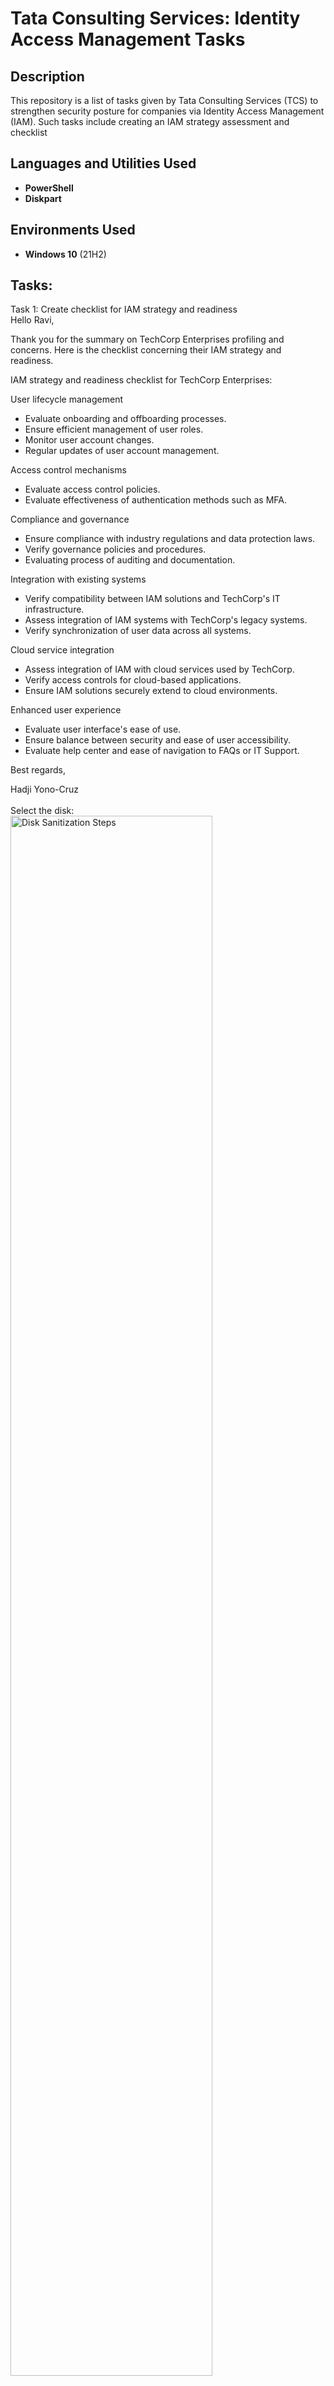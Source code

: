 <h1>Tata Consulting Services: Identity Access Management Tasks</h1>

<h2>Description</h2>
This repository is a list of tasks given by Tata Consulting Services (TCS) to strengthen security posture for companies via Identity Access Management (IAM). Such tasks include creating an IAM strategy assessment and checklist
<br />


<h2>Languages and Utilities Used</h2>

- <b>PowerShell</b> 
- <b>Diskpart</b>

<h2>Environments Used </h2>

- <b>Windows 10</b> (21H2)

<h2>Tasks:</h2>

Task 1: Create checklist for IAM strategy and readiness <br/>
Hello Ravi,

Thank you for the summary on TechCorp Enterprises profiling and concerns. Here is the checklist concerning their IAM strategy and readiness.

IAM strategy and readiness checklist for TechCorp Enterprises:

User lifecycle management


- Evaluate onboarding and offboarding processes.
- Ensure efficient management of user roles.
- Monitor user account changes.
- Regular updates of user account management.

Access control mechanisms


- Evaluate access control policies.
- Evaluate effectiveness of authentication methods such as MFA.



Compliance and governance


- Ensure compliance with industry regulations and data protection laws.
- Verify governance policies and procedures.
- Evaluating process of auditing and documentation.



Integration with existing systems


- Verify compatibility between IAM solutions and TechCorp's IT infrastructure.
- Assess integration of IAM systems with TechCorp's legacy systems.
- Verify synchronization of user data across all systems.

Cloud service integration


- Assess integration of IAM with cloud services used by TechCorp.
- Verify access controls for cloud-based applications.
- Ensure IAM solutions securely extend to cloud environments.

Enhanced user experience


- Evaluate user interface's ease of use.
- Ensure balance between security and ease of user accessibility.
- Evaluate help center and ease of navigation to FAQs or IT Support.



Best regards,

Hadji Yono-Cruz
<br />
<br />
Select the disk:  <br/>
<img src="https://i.imgur.com/tcTyMUE.png" height="80%" width="80%" alt="Disk Sanitization Steps"/>
<br />
<br />
Enter the number of passes: <br/>
<img src="https://i.imgur.com/nCIbXbg.png" height="80%" width="80%" alt="Disk Sanitization Steps"/>
<br />
<br />
Confirm your selection:  <br/>
<img src="https://i.imgur.com/cdFHBiU.png" height="80%" width="80%" alt="Disk Sanitization Steps"/>
<br />
<br />
Wait for process to complete (may take some time):  <br/>
<img src="https://i.imgur.com/JL945Ga.png" height="80%" width="80%" alt="Disk Sanitization Steps"/>
<br />
<br />
Sanitization complete:  <br/>
<img src="https://i.imgur.com/K71yaM2.png" height="80%" width="80%" alt="Disk Sanitization Steps"/>
<br />
<br />
Observe the wiped disk:  <br/>
<img src="https://i.imgur.com/AeZkvFQ.png" height="80%" width="80%" alt="Disk Sanitization Steps"/>
</p>
